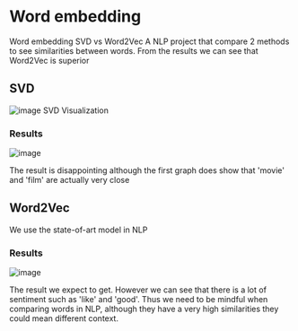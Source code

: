 # Word embedding
Word embedding SVD vs Word2Vec
A NLP project that compare 2 methods to see similarities between words.
From the results we can see that Word2Vec is superior

## SVD
![image](https://github.com/ricocahyadi777/Word-embedding/assets/63791918/5678df44-00ec-4641-86f6-409f14fab490)
SVD Visualization

### Results
![image](https://github.com/ricocahyadi777/Word-embedding/assets/63791918/2d2d200f-71a7-4f65-9e26-bbe76a7fb26b)

The result is disappointing although the first graph does show that 'movie' and 'film' are actually very close

## Word2Vec
We use the state-of-art model in NLP 
### Results
![image](https://github.com/ricocahyadi777/Word-embedding/assets/63791918/d058e46e-3c4a-4f8f-b691-d22cc19fac73)

The result we expect to get. However we can see that there is a lot of sentiment such as 'like' and 'good'.
Thus we need to be mindful when comparing words in NLP, although they have a very high similarities they could mean different context.
